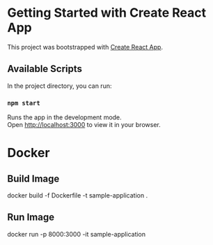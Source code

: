 # Getting Started with Create React App

This project was bootstrapped with [Create React App](https://github.com/facebook/create-react-app).

## Available Scripts

In the project directory, you can run:

### `npm start`

Runs the app in the development mode.\
Open [http://localhost:3000](http://localhost:3000) to view it in your browser.

# Docker

## Build Image

docker build -f Dockerfile -t sample-application .

## Run Image

docker run -p 8000:3000 -it sample-application
